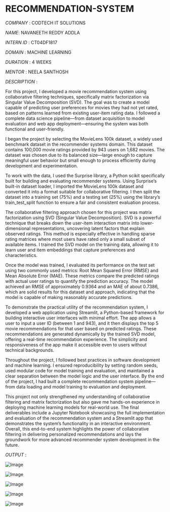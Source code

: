 # RECOMMENDATION-SYSTEM

*COMPANY* : CODTECH IT SOLUTIONS

*NAME*: NAVANEETH REDDY ADDLA

*INTERN ID* : CT04DF1817

*DOMAIN* : MACHINE LEARNING

*DURATION* : 4 WEEKS

*MENTOR* : NEELA SANTHOSH

*DESCRIPTION* :

For this project, I developed a movie recommendation system using collaborative filtering techniques, specifically matrix factorization via Singular Value Decomposition (SVD). The goal was to create a model capable of predicting user preferences for movies they had not yet rated, based on patterns learned from existing user-item rating data. I followed a complete data science pipeline—from dataset acquisition to model evaluation and web app deployment—ensuring the system was both functional and user-friendly.

I began the project by selecting the MovieLens 100k dataset, a widely used benchmark dataset in the recommender systems domain. This dataset contains 100,000 movie ratings provided by 943 users on 1,682 movies. The dataset was chosen due to its balanced size—large enough to capture meaningful user behavior but small enough to process efficiently during development and experimentation.

To work with the data, I used the Surprise library, a Python scikit specifically built for building and evaluating recommender systems. Using Surprise’s built-in dataset loader, I imported the MovieLens 100k dataset and converted it into a format suitable for collaborative filtering. I then split the dataset into a training set (75%) and a testing set (25%) using the library’s train_test_split function to ensure a fair and consistent evaluation process.

The collaborative filtering approach chosen for this project was matrix factorization using SVD (Singular Value Decomposition). SVD is a powerful technique that breaks down the user-item interaction matrix into lower-dimensional representations, uncovering latent factors that explain observed ratings. This method is especially effective in handling sparse rating matrices where most users have rated only a small subset of available items. I trained the SVD model on the training data, allowing it to learn user and item embeddings that capture preferences and characteristics.

Once the model was trained, I evaluated its performance on the test set using two commonly used metrics: Root Mean Squared Error (RMSE) and Mean Absolute Error (MAE). These metrics compare the predicted ratings with actual user ratings to quantify the prediction accuracy. The model achieved an RMSE of approximately 0.9364 and an MAE of about 0.7386, which are solid results for this dataset and approach, indicating that the model is capable of making reasonably accurate predictions.

To demonstrate the practical utility of the recommendation system, I developed a web application using Streamlit, a Python-based framework for building interactive user interfaces with minimal effort. The app allows a user to input a user ID (between 1 and 943), and it then displays the top 5 movie recommendations for that user based on predicted ratings. These recommendations are generated dynamically by the trained SVD model, offering a real-time recommendation experience. The simplicity and responsiveness of the app make it accessible even to users without technical backgrounds.

Throughout the project, I followed best practices in software development and machine learning. I ensured reproducibility by setting random seeds, used modular code for model training and evaluation, and maintained a clear separation between the model logic and the user interface. By the end of the project, I had built a complete recommendation system pipeline—from data loading and model training to evaluation and deployment.

This project not only strengthened my understanding of collaborative filtering and matrix factorization but also gave me hands-on experience in deploying machine learning models for real-world use. The final deliverables include a Jupyter Notebook showcasing the full implementation and evaluation of the recommendation system and a Streamlit app that demonstrates the system’s functionality in an interactive environment. Overall, this end-to-end system highlights the power of collaborative filtering in delivering personalized recommendations and lays the groundwork for more advanced recommender system development in the future.

*OUTPUT* :

![Image](https://github.com/user-attachments/assets/80de4dfc-0786-485c-9974-cfac3a6ae802)

![Image](https://github.com/user-attachments/assets/0df1941f-4ce4-4f04-85fe-5243027b59f3)

![Image](https://github.com/user-attachments/assets/245e5139-047c-4213-a52a-67852daa229e)

![Image](https://github.com/user-attachments/assets/0018b0c7-d3d2-484f-ab3a-7edc89565e39)

![Image](https://github.com/user-attachments/assets/ec30b016-b8be-40e6-bb48-864d42d24b21)
